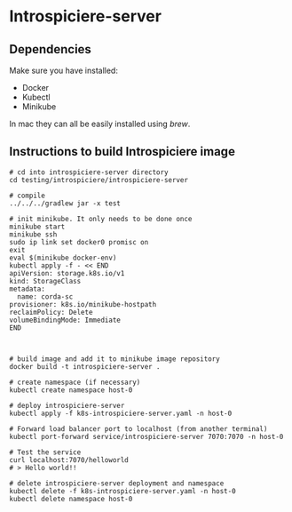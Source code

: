 # Introspiciere-server

## Dependencies

Make sure you have installed:
* Docker
* Kubectl
* Minikube

In mac they can all be easily installed using _brew_.

## Instructions to build Introspiciere image

```shell
# cd into introspiciere-server directory
cd testing/introspiciere/introspiciere-server

# compile
../../../gradlew jar -x test 

# init minikube. It only needs to be done once
minikube start
minikube ssh
sudo ip link set docker0 promisc on
exit
eval $(minikube docker-env)
kubectl apply -f - << END
apiVersion: storage.k8s.io/v1
kind: StorageClass
metadata:
  name: corda-sc
provisioner: k8s.io/minikube-hostpath
reclaimPolicy: Delete
volumeBindingMode: Immediate
END



# build image and add it to minikube image repository
docker build -t introspiciere-server .

# create namespace (if necessary)
kubectl create namespace host-0

# deploy introspiciere-server
kubectl apply -f k8s-introspiciere-server.yaml -n host-0

# Forward load balancer port to localhost (from another terminal)
kubectl port-forward service/introspiciere-server 7070:7070 -n host-0

# Test the service
curl localhost:7070/helloworld
# > Hello world!!

# delete introspiciere-server deployment and namespace
kubectl delete -f k8s-introspiciere-server.yaml -n host-0 
kubectl delete namespace host-0
```